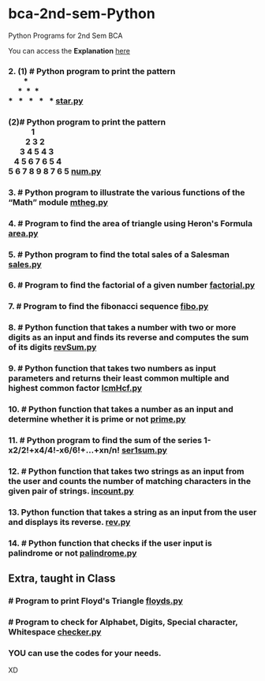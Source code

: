 # bca-2nd-sem-Python

Python Programs for 2nd Sem BCA

You can access the <b>Explanation</b> [here](./explanation.md)

### 2. (1) # Python program to print the pattern <br> &nbsp;&nbsp;&nbsp;&nbsp;&nbsp;&nbsp;&nbsp;&nbsp;* <br> &nbsp;&nbsp;&nbsp;&nbsp; *&nbsp; *&nbsp;  *<br> * &nbsp; * &nbsp; * &nbsp; * &nbsp; * [star.py](./02-printPatterns/star.py)

### (2)# Python program to print the pattern <br>&nbsp;&nbsp;&nbsp;&nbsp;&nbsp;&nbsp;&nbsp;&nbsp;&nbsp;&nbsp;&nbsp;&nbsp;1<br>&nbsp;&nbsp;&nbsp;&nbsp;&nbsp;&nbsp;&nbsp;&nbsp;&nbsp;2 3 2<br>&nbsp;&nbsp;&nbsp;&nbsp;&nbsp;&nbsp;3 4 5 4 3<br>&nbsp;&nbsp;&nbsp;4 5 6 7 6 5 4<br>5 6 7 8 9 8 7 6 5 [num.py](./02-printPatterns/num.py)

### 3. # Python program to illustrate the various functions of the “Math” module [mtheg.py](./03-mathexample/mtheg.py)

### 4. # Program to find the area of triangle using Heron's Formula [area.py](./04-area/area.py)

### 5. # Python program to find the total sales of a Salesman [sales.py](./05-sales/sales.py)

### 6. # Program to find the factorial of a given number [factorial.py](./06-factorial/factorial.py)

### 7. # Program  to find the fibonacci sequence [fibo.py](./07-fibonacci/fibo.py)

### 8. #  Python function that takes a number with two or more digits as an input and finds its reverse and computes the sum of its digits [revSum.py](./08-revSum/revSum.py)

### 9. # Python function that takes two numbers as input parameters and returns their least common multiple and highest common factor [lcmHcf.py](./09-lcmHcf/lcmHcf.py)

### 10. # Python function that takes a number as an input and determine whether it is prime or not [prime.py](./10-primeornot/prime.py)

### 11. # Python program to find the sum of the series 1-x2/2!+x4/4!-x6/6!+...+xn/n! [ser1sum.py](./11-seriessum/ser1sum.py)

### 12. # Python function that takes two strings as an input from the user and counts the number of matching characters in the given pair of strings. [incount.py](./12-inputCount/incount.py)

### 13. Python function that takes a string as an input from the user and displays its reverse. [rev.py](./13-rev/rev.py)

### 14. # Python function that checks if the user input is palindrome or not [palindrome.py](./14-palindrome/palindrome.py)

## Extra, taught in Class

### # Program to print Floyd's Triangle [floyds.py](./Extra/floyds.py)

### # Program to check for Alphabet, Digits, Special character, Whitespace [checker.py](./Extra/checker.py)

### YOU can use the codes for your needs.

XD
